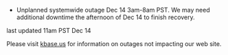 
* Unplanned systemwide outage Dec 14 3am-8am PST.  We may need additional downtime the afternoon of Dec 14 to finish recovery.

last updated 11am PST Dec 14

Please visit <a href="https://kbase.us">kbase.us</a> for information on outages not impacting our web site.
